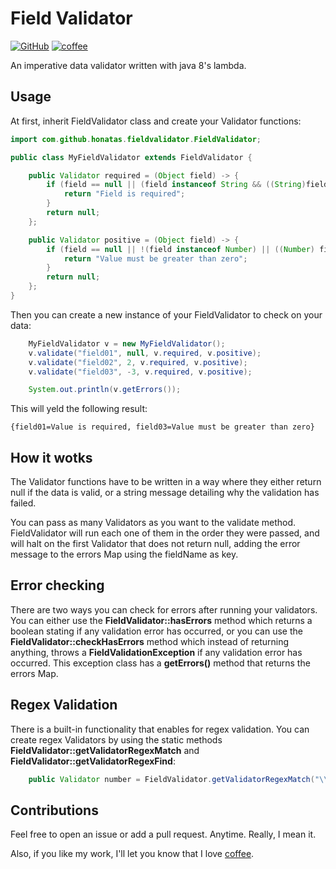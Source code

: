 # Field Validator

[![GitHub](https://img.shields.io/github/license/honatas/field-validator?style=plastic)](https://github.com/Honatas/field-validator "View this project on GitHub")
[![coffee](https://img.shields.io/badge/buy%20me%20a-coffee-orange?style=plastic)](https://ko-fi.com/honatas "Buy me a coffee")  

An imperative data validator written with java 8's lambda.  

## Usage

At first, inherit FieldValidator class and create your Validator functions:

```java
import com.github.honatas.fieldvalidator.FieldValidator;

public class MyFieldValidator extends FieldValidator {

    public Validator required = (Object field) -> {
        if (field == null || (field instanceof String && ((String)field).isEmpty()) || (field instanceof Number && ((Number) field).intValue() == 0)) {
            return "Field is required";
        }
        return null;
    };

    public Validator positive = (Object field) -> {
        if (field == null || !(field instanceof Number) || ((Number) field).intValue() < 0) {
            return "Value must be greater than zero";
        }
        return null;
    };
}
```

Then you can create a new instance of your FieldValidator to check on your data:

```java
    MyFieldValidator v = new MyFieldValidator();
    v.validate("field01", null, v.required, v.positive);
    v.validate("field02", 2, v.required, v.positive);
    v.validate("field03", -3, v.required, v.positive);

    System.out.println(v.getErrors());
```

This will yeld the following result:

```
{field01=Value is required, field03=Value must be greater than zero}
```

## How it wotks

The Validator functions have to be written in a way where they either return null if the data is valid, or a string message detailing why the validation has failed.  

You can pass as many Validators as you want to the validate method. FieldValidator will run each one of them in the order they were passed, and will halt on the first Validator that does not return null, adding the error message to the errors Map using the fieldName as key.  

## Error checking

There are two ways you can check for errors after running your validators. You can either use the **FieldValidator::hasErrors** method which returns a boolean stating if any validation error has occurred, or you can use the **FieldValidator::checkHasErrors** method which instead of returning anything, throws a **FieldValidationException** if any validation error has occurred. This exception class has a **getErrors()** method that returns the errors Map.  

## Regex Validation

There is a built-in functionality that enables for regex validation. You can create regex Validators by using the static methods **FieldValidator::getValidatorRegexMatch** and **FieldValidator::getValidatorRegexFind**:  

```java
    public Validator number = FieldValidator.getValidatorRegexMatch("\\d+", "Value has to be a number");
```

## Contributions

Feel free to open an issue or add a pull request. Anytime. Really, I mean it.  

Also, if you like my work, I'll let you know that I love [coffee](https://ko-fi.com/honatas).
